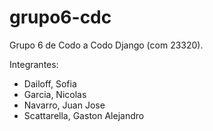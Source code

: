 # grupo6-cdc

Grupo 6 de Codo a Codo Django (com 23320).

Integrantes:
- Dailoff, Sofia
- Garcia, Nicolas
- Navarro, Juan Jose
- Scattarella, Gaston Alejandro
